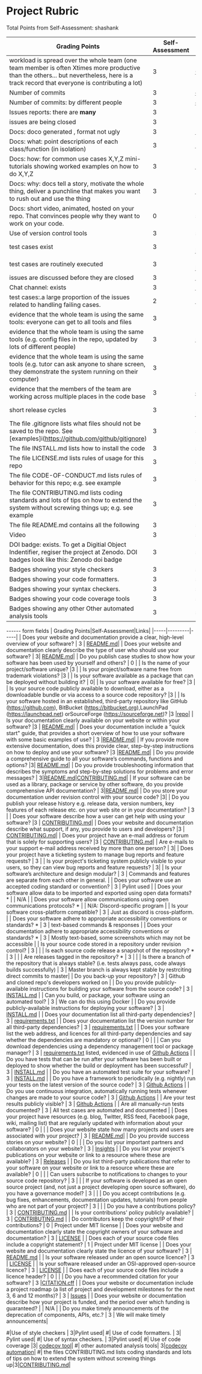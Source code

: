 # Project Rubric
Total Points from Self-Assessment: shashank

| Grading Points|Self-Assessment|Links|
|-----|---------|-----|
|workload is spread over the whole team (one team member is often Xtimes more productive than the others... but nevertheless, here is a track record that everyone is contributing a lot)| 3 | [Contributor Stats](https://github.com/sumeetkhillare/WolfLease/graphs/contributors?from=9%2F28%2F2024)|
| Number of commits| 3 |[commit stats](https://github.com/sumeetkhillare/WolfLease/graphs/contributors?from=9%2F28%2F2024) |
| Number of commits: by different people| 3 |[commit stats](https://github.com/sumeetkhillare/WolfLease/graphs/contributors?from=9%2F28%2F2024) |
| Issues reports: there are **many**| 3 |[bug reports](sumeet - add project view)|
|  issues are being  closed| 3 | [closed tasks](sumeet same as above)|
|Docs: doco generated , format not ugly | 3 |[README.md](https://github.com/sumeetkhillare/WolfLease/blob/master/README.md) |
|Docs: what: point descriptions of each class/function (in isolation) | 3| [README.md](https://github.com/sumeetkhillare/WolfLease/blob/master/README.md)|
|Docs: how: for common use cases X,Y,Z mini-tutorials showing worked examples on how to do X,Y,Z|3| [README.md](https://github.com/sumeetkhillare/WolfLease/blob/master/README.md)|
|Docs: why: docs tell a story, motivate the whole thing, deliver a punchline that makes you want to rush out and use the thing|3| [README.md](https://github.com/sumeetkhillare/WolfLease/blob/master/README.md)|
|Docs: short video, animated, hosted on your repo. That convinces people why they want to work on your code.| 0 |  sumeet Animated video |
| Use of version control tools|3 |sumeet (add names and codecov link etc) line-break-code-check
| test cases exist|3|[test directory](sumeet test file https://github.com/subodh30/WolfLease/blob/master/housing/tests.py)|
| test cases are routinely executed|3|[Git Action](shashank https://github.com/subodh30/WolfLease/actions)|
| issues are discussed before they are closed| 3| [Discord, GH comments](https://github.com/sumeetkhillare/WolfLease/tree/master/docs) |
| Chat channel: exists|3 | [Discord](https://github.com/sumeetkhillare/WolfLease/tree/master/docs) |
| test cases:.a large proportion of the issues related to handling failing cases.| 2| [Issues](https://github.com/sumeetkhillare/WolfLease/issues?q=is%3Aissue+is%3Aclosed)
| evidence that the whole team is using the same tools: everyone can get to all tools and files|3 | Use of Github throughout with frequent commits|
| evidence that the whole team is using the same tools (e.g. config files in the repo, updated by lots of different people)|3 |[requirements.txt](https://github.com/sumeetkhillare/WolfLease/blob/master/requirements.txt)|
| evidence that the whole team is using the same tools (e.g. tutor can ask anyone to share screen, they demonstrate the system running on their computer)|3 |
| evidence that the members of the team are working across multiple places in the code base|3 | [commits](https://github.com/sumeetkhillare/WolfLease/commits/master/)
|short release cycles |3| [Releases](shashank https://github.com/subodh30/WolfLease/releases)
|The file .gitignore lists what files should not be saved to the repo. See [examples]i(https://github.com/github/gitignore) |3| shashank GH
|The file INSTALL.md lists how to install the code |3| shashank GH
The file LICENSE.md lists rules of usage for this repo |3| shashank GH
The file CODE-OF-CONDUCT.md lists rules of behavior for this repo; e.g. see example  |3| shashank GH
The file CONTRIBUTING.md lists coding standards and lots of tips on how to extend the system without screwing things up; e.g. see example |3| shashank GH
The file README.md contains all the following |3| shashank GH
Video |3| shashank 
DOI badge: exists. To get a Digitial Object Indentifier, regiser the project at Zenodo. DOI badges look like this: Zenodo doi badge |3| shashank GH
Badges showing your style checkers |3| shashank GH conf files
Badges showing your code formatters. |3| shashank GH conf files
Badges showing your syntax checkers. |3| shashank GH conf files
Badges showing your code coverage tools |3| shashank GH conf files
Badges showing any other Other automated analysis tools |3| shashank GH conf files

------ form fields
| Grading Points|Self-Assessment|Links|
|-----|---------|-----|
| Does your website and documentation provide a clear, high-level overview of your software? | 3 | [README.md](https://github.com/subodh30/WolfLease/blob/master/README.md)|
| Does your website and documentation clearly describe the type of user who should use your software? | 3| [README.md](https://github.com/subodh30/WolfLease/blob/master/README.md)|
| Do you publish case studies to show how your software has been used by yourself and others? | 0 |
| Is the name of your project/software unique? |3 |
| Is your project/software name free from trademark violations? |3 |
| Is your software available as a package that can be deployed without building it? | 0|
| Is your software available for free? |3 |
| Is your source code publicly available to download, either as a downloadable bundle or via access to a source code repository? |3 |
| Is your software hosted in an established, third-party repository like GitHub (https://github.com), BitBucket (https://bitbucket.org),LaunchPad (https://launchpad.net) orSourceForge (https://sourceforge.net)? |3 |[repo](https://github.com/subodh30/WolfLease)|
| Is your documentation clearly available on your website or within your software? |3 | [README.md](https://github.com/subodh30/WolfLease/blob/master/README.md)|
| Does your documentation include a "quick start" guide, that provides a short overview of how to use your software with some basic examples of use? | 3 |[README.md](https://github.com/subodh30/WolfLease/blob/master/README.md)|
| If you provide more extensive documentation, does this provide clear, step-by-step instructions on how to deploy and use your software? |3 |[README.md](https://github.com/subodh30/WolfLease/blob/master/README.md)|
| Do you provide a comprehensive guide to all your software’s commands, functions and options? |3| [README.md](https://github.com/subodh30/WolfLease/blob/master/README.md)|
| Do you provide troubleshooting information that describes the symptoms and step-by-step solutions for problems and error messages? | 3|[README.md](https://github.com/subodh30/WolfLease/blob/master/README.md)|[CONTRIBUTING.md](https://github.com/subodh30/WolfLease/blob/master/CONTRIBUTING.md)|
| If your software can be used as a library, package or service by other software, do you provide comprehensive API documentation? | 3|[README.md](https://github.com/subodh30/WolfLease/blob/master/README.md)|
| Do you store your documentation under revision control with your source code? |3|
| Do you publish your release history e.g. release data, version numbers, key features of each release etc. on your web site or in your documentation? | 3 |
| Does your software describe how a user can get help with using your software? |3 | [CONTRIBUTING.md](https://github.com/subodh30/WolfLease/blob/master/CONTRIBUTING.md)|
| Does your website and documentation describe what support, if any, you provide to users and developers? |3 | [CONTRIBUTING.md](https://github.com/subodh30/WolfLease/blob/master/CONTRIBUTING.md)|
| Does your project have an e-mail address or forum that is solely for supporting users? |3 | [CONTRIBUTING.md](https://github.com/subodh30/WolfLease/blob/master/CONTRIBUTING.md)|
| Are e-mails to your support e-mail address received by more than one person? | 3|
| Does your project have a ticketing system to manage bug reports and feature requests? | 3 |
| Is your project's ticketing system publicly visible to your users, so they can view bug reports and feature requests? | 3|
| Is your software’s architecture and design modular? | 3 | Commands and features are separate from each other in general. |
| Does your software use an accepted coding standard or convention? | 3 | Pylint used |
| Does your software allow data to be imported and exported using open data formats? * |  | N/A |
| Does your software allow communications using open communications protocols? * |  | N/A: Discord-specific program |
| Is your software cross-platform compatible? | 3 | Just as discord is cross-platform. |
| Does your software adhere to appropriate accessibility conventions or standards? * | 3 | text-based commands & responses |
| Does your documentation adhere to appropriate accessibility conventions or standards? * | 3 | Mostly text-based, some screenshots which may not be accessible |
| Is your source code stored in a repository under revision control? | 3 |  |
| Is each source code release a snapshot of the repository? * | 3 |  |
| Are releases tagged in the repository? * | 3 |  |
| Is there a branch of the repository that is always stable? (i.e. tests always pass, code always builds successfully) | 3 | Master branch is always kept stable by restrciting direct commits to master|
| Do you back-up your repository? | 3 | Github and cloned repo's developers worked on |
| Do you provide publicly-available instructions for building your software from the source code? | 3 | [INSTALL.md](https://github.com/subodh30/WolfLease/blob/master/INSTALL.md) |
| Can you build, or package, your software using an automated tool? | 3 | We can do this using Docker |
| Do you provide publicly-available instructions for deploying your software? | 3 | [INSTALL.md](https://github.com/subodh30/WolfLease/blob/master/INSTALL.md) |
| Does your documentation list all third-party dependencies? | 3 | [requirements.txt](https://github.com/subodh30/WolfLease/blob/master/requirements.txt) |
| Does your documentation list the version number for all third-party dependencies? | 3 | [requirements.txt](https://github.com/subodh30/WolfLease/blob/master/requirements.txt) |
| Does your software list the web address, and licences for all third-party dependencies and say whether the dependencies are mandatory or optional? | 0 |  |
| Can you download dependencies using a dependency management tool or package manager? | 3 | [requirements.txt](https://github.com/subodh30/WolfLease/blob/master/requirements.txt) listed, evidenced in use of [Github Actions](https://github.com/subodh30/WolfLease/actions) |
| Do you have tests that can be run after your software has been built or deployed to show whether the build or deployment has been successful? | 3 | [INSTALL.md](https://github.com/subodh30/WolfLease/blob/master/INSTALL.md) |
| Do you have an automated test suite for your software? | 3 | [INSTALL.md](https://github.com/subodh30/WolfLease/blob/master/INSTALL.md) |
| Do you have a framework to periodically (e.g. nightly) run your tests on the latest version of the source code? | 3 | [Github Actions](https://github.com/subodh30/WolfLease/actions) |
| Do you use continuous integration, automatically running tests whenever changes are made to your source code? | 3 | [Github Actions](https://github.com/subodh30/WolfLease/actions) |
| Are your test results publicly visible? | 3 | [Github Actions](https://github.com/subodh30/WolfLease/actions) |
| Are all manually-run tests documented? | 3 | All test cases are automated and documented |
| Does your project have resources (e.g. blog, Twitter, RSS feed, Facebook page, wiki, mailing list) that are regularly updated with information about your software? | 0 |  |
| Does your website state how many projects and users are associated with your project? | 3 | [README.md](https://github.com/subodh30/WolfLease/blob/master/README.md)|
| Do you provide success stories on your website? | 0 |  |
| Do you list your important partners and collaborators on your website? | 3 | [Insights](https://github.com/subodh30/WolfLease/pulse) |
| Do you list your project's publications on your website or link to a resource where these are available? | 3 | [Releases](https://github.com/subodh30/WolfLease/releases) |
| Do you list third-party publications that refer to your software on your website or link to a resource where these are available? | 0 |  |
| Can users subscribe to notifications to changes to your source code repository? | 3 |  |
| If your software is developed as an open source project (and, not just a project developing open source software), do you have a governance model? | 3 |  |
| Do you accept contributions (e.g. bug fixes, enhancements, documentation updates, tutorials) from people who are not part of your project? | 3 |  |
| Do you have a contributions policy? | 3 | [CONTRIBUTING.md](https://github.com/subodh30/WolfLease/blob/master/CONTRIBUTING.md) |
| Is your contributions' policy publicly available? | 3 | [CONTRIBUTING.md](https://github.com/subodh30/WolfLease/blob/master/CONTRIBUTING.md) |
| Do contributors keep the copyright/IP of their contributions? | 0 | Project under MIT license |
| Does your website and documentation clearly state the copyright owners of your software and documentation? | 3 | [LICENSE](https://github.com/subodh30/WolfLease/blob/master/LICENSE) |
| Does each of your source code files include a copyright statement? | 1 | Project under MIT license |
| Does your website and documentation clearly state the licence of your software? | 3 | [README.md](https://github.com/subodh30/WolfLease/blob/master/README.md) |
| Is your software released under an open source licence? | 3 | [LICENSE](https://github.com/subodh30/WolfLease/blob/master/LICENSE) |
| Is your software released under an OSI-approved open-source licence? | 3 | [LICENSE](https://github.com/subodh30/WolfLease/blob/master/LICENSE) |
| Does each of your source code files include a licence header?  | 0 |  |
| Do you have a recommended citation for your software? | 3 |[CITATION.cff](https://github.com/subodh30/WolfLease/blob/master/CITATION.cff)  |
| Does your website or documentation include a project roadmap (a list of project and development milestones for the next 3, 6 and 12 months)? | 3 | [Issues](https://github.com/subodh30/WolfLease/issues) |
| Does your website or documentation describe how your project is funded, and the period over which funding is guaranteed? |  | N/A |
| Do you make timely announcements of the deprecation of components, APIs, etc.? | 3 | We will make timely announcements|



#|Use of  style checkers | 3|Pylint used|
#| Use of code  formatters. | 3| Pylint used|
#| Use of syntax checkers. | 3|Pylint used|
#| Use of code coverage |3| [codecov tool](https://app.codecov.io/gh/subodh30/WolfLease)|
#| other automated analysis tools| 3|[codecov automation](https://github.com/subodh30/WolfLease/actions)|
 #| the files CONTRIBUTING.md lists coding standards and lots of tips on how to extend the system without screwing things up|3|[CONTRIBUTING.md](https://github.com/subodh30/WolfLease/blob/master/CONTRIBUTING.md)|
